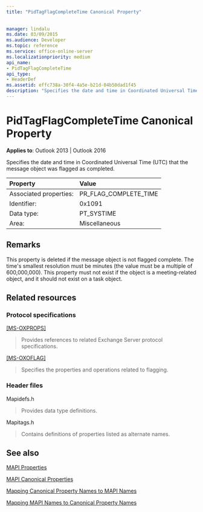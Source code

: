 ```yaml
---
title: "PidTagFlagCompleteTime Canonical Property"
 
 
manager: lindalu
ms.date: 03/09/2015
ms.audience: Developer
ms.topic: reference
ms.service: office-online-server
ms.localizationpriority: medium
api_name:
- PidTagFlagCompleteTime
api_type:
- HeaderDef
ms.assetid: effc738a-30f4-4a5e-b21d-04b50dad1f45
description: "Specifies the date and time in Coordinated Universal Time (UTC) that the message object was flagged as completed."
---
```


# PidTagFlagCompleteTime Canonical Property

  
  
**Applies to**: Outlook 2013 | Outlook 2016 
  
Specifies the date and time in Coordinated Universal Time (UTC) that the message object was flagged as completed.
  
|Property |Value |
|:-----|:-----|
|Associated properties:  <br/> |PR_FLAG_COMPLETE_TIME  <br/> |
|Identifier:  <br/> |0x1091  <br/> |
|Data type:  <br/> |PT_SYSTIME  <br/> |
|Area:  <br/> |Miscellaneous  <br/> |
   
## Remarks

This property is deleted if the message object is not flagged complete. The time's smallest resolution must be minutes (the value must be a multiple of 600,000,000). This property must not exist if the object is a meeting-related object, and it should not exist on a task object.
  
## Related resources

### Protocol specifications

[[MS-OXPROPS]](https://msdn.microsoft.com/library/f6ab1613-aefe-447d-a49c-18217230b148%28Office.15%29.aspx)
  
> Provides references to related Exchange Server protocol specifications.
    
[[MS-OXOFLAG]](https://msdn.microsoft.com/library/f1e50be4-ed30-4c2a-b5cb-8ff3aaaf9b91%28Office.15%29.aspx)
  
> Specifies the properties and operations related to flagging.
    
### Header files

Mapidefs.h
  
> Provides data type definitions.
    
Mapitags.h
  
> Contains definitions of properties listed as alternate names.
    
## See also



[MAPI Properties](mapi-properties.md)
  
[MAPI Canonical Properties](mapi-canonical-properties.md)
  
[Mapping Canonical Property Names to MAPI Names](mapping-canonical-property-names-to-mapi-names.md)
  
[Mapping MAPI Names to Canonical Property Names](mapping-mapi-names-to-canonical-property-names.md)

